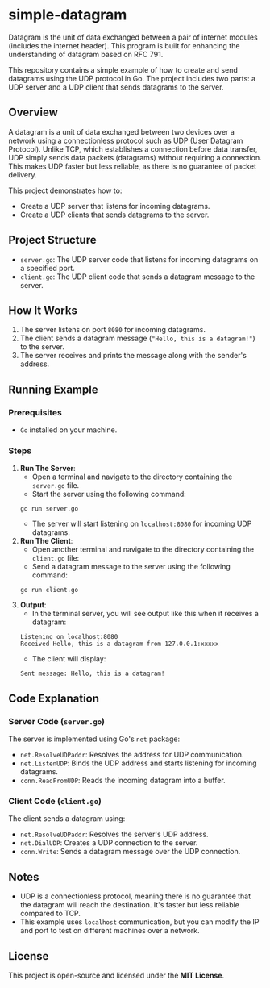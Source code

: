 # simple-datagram
Datagram is the unit of data exchanged between a pair of internet modules (includes the internet header). This program is built for enhancing the understanding of datagram based on RFC 791.

This repository contains a simple example of how to create and send datagrams using the UDP protocol in Go. The project includes two parts: a UDP server and a UDP client that sends datagrams to the server.

## Overview 
A datagram is a unit of data exchanged between two devices over a network using a connectionless protocol such as UDP (User Datagram Protocol). Unlike TCP, which establishes a connection before data transfer, UDP simply sends data packets (datagrams) without requiring a connection. This makes UDP faster but less reliable, as there is no guarantee of packet delivery.

This project demonstrates how to:
- Create a UDP server that listens for incoming datagrams.
- Create a UDP clients that sends datagrams to the server.

## Project Structure
- `server.go`: The UDP server code that listens for incoming datagrams on a specified port.
- `client.go`: The UDP client code that sends a datagram message to the server.

## How It Works
1. The server listens on port `8080` for incoming datagrams.
2. The client sends a datagram message (`"Hello, this is a datagram!"`) to the server.
3. The server receives and prints the message along with the sender's address.

## Running Example 
### Prerequisites 
- `Go` installed on your machine.

### Steps
1. **Run The Server**:
   - Open a terminal and navigate to the directory containing the `server.go` file.
   - Start the server using the following command:
   ```
   go run server.go
   ```
   - The server will start listening on `localhost:8080` for incoming UDP datagrams.
2. **Run The Client**:
   - Open another terminal and navigate to the directory containing the `client.go` file:
   - Send a datagram message to the server using the following command:
   ```
   go run client.go
   ```
3. **Output**:
   - In the terminal server, you will see output like this when it receives a datagram: 
   ```
   Listening on localhost:8080
   Received Hello, this is a datagram from 127.0.0.1:xxxxx
   ```
   - The client will display:
   ```
   Sent message: Hello, this is a datagram!
   ```

## Code Explanation 
### Server Code (`server.go`)
The server is implemented using Go's `net` package:
- `net.ResolveUDPaddr`: Resolves the address for UDP communication.
- `net.ListenUDP`: Binds the UDP address and starts listening for incoming datagrams.
- `conn.ReadFromUDP`: Reads the incoming datagram into a buffer.
### Client Code (`client.go`)
The client sends a datagram using:
- `net.ResolveUDPaddr`: Resolves the server's UDP address.
- `net.DialUDP`: Creates a UDP connection to the server. 
- `conn.Write`: Sends a datagram message over the UDP connection.

## Notes 
- UDP is a connectionless protocol, meaning there is no guarantee that the datagram will reach the destination. It's faster but less reliable compared to TCP.
- This example uses `localhost` communication, but you can modify the IP and port to test on different machines over a network.

## License 
This project is open-source and licensed under the **MIT License**.
